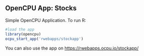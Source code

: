OpenCPU App: Stocks
-------------------

Simple OpenCPU Application. To run R:

```r
#load the app
library(opencpu)
ocpu_start_app('rwebapps/stockapp')
```

You can also use the app on https://rwebapps.ocpu.io/stockapp/

